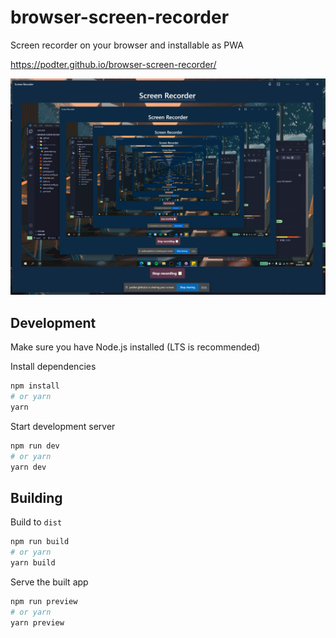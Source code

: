 # browser-screen-recorder

Screen recorder on your browser and installable as PWA

https://podter.github.io/browser-screen-recorder/

![Screenshot](assets/screenshot.png)

## Development

Make sure you have Node.js installed (LTS is recommended)

Install dependencies

```bash
npm install
# or yarn
yarn
```

Start development server

```bash
npm run dev
# or yarn
yarn dev
```

## Building

Build to `dist`

```bash
npm run build
# or yarn
yarn build
```

Serve the built app

```bash
npm run preview
# or yarn
yarn preview
```
